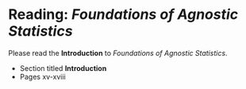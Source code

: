 # Reading: *Foundations of Agnostic Statistics*

Please read the **Introduction** to *Foundations of Agnostic Statistics*. 

- Section titled **Introduction** 
- Pages xv-xviii